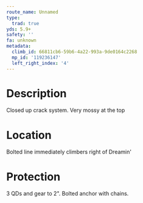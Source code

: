 ```yaml
---
route_name: Unnamed
type:
  trad: true
yds: 5.9+
safety: ''
fa: unknown
metadata:
  climb_id: 66811cb6-59b6-4a22-993a-9de0164c2268
  mp_id: '119236147'
  left_right_index: '4'
---
```

# Description
Closed up crack system. Very mossy at the top

# Location
Bolted line immediately climbers right of Dreamin'

# Protection
3 QDs and gear to 2". Bolted anchor with chains.
